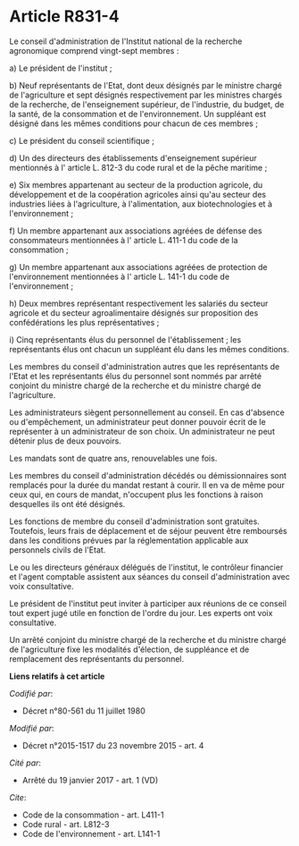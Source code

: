 # Article R831-4

Le conseil d'administration de l'Institut national de la recherche agronomique comprend vingt-sept membres : 

a) Le président de l'institut ; 

b) Neuf représentants de l'Etat, dont deux désignés par le ministre chargé de l'agriculture et sept désignés respectivement
par les ministres chargés de la recherche, de l'enseignement supérieur, de l'industrie, du budget, de la santé, de la
consommation et de l'environnement. Un suppléant est désigné dans les mêmes conditions pour chacun de ces membres ; 

c) Le président du conseil scientifique ; 

d) Un des directeurs des établissements d'enseignement supérieur mentionnés à l' article L. 812-3 du code rural et de la
pêche maritime ; 

e) Six membres appartenant au secteur de la production agricole, du développement et de la coopération agricoles ainsi qu'au
secteur des industries liées à l'agriculture, à l'alimentation, aux biotechnologies et à l'environnement ; 

f) Un membre appartenant aux associations agréées de défense des consommateurs mentionnées à l' article L. 411-1 du code de
la consommation ; 

g) Un membre appartenant aux associations agréées de protection de l'environnement mentionnées à l' article L. 141-1 du code
de l'environnement ; 

h) Deux membres représentant respectivement les salariés du secteur agricole et du secteur agroalimentaire désignés sur
proposition des confédérations les plus représentatives ; 

i) Cinq représentants élus du personnel de l'établissement ; les représentants élus ont chacun un suppléant élu dans les
mêmes conditions. 

Les membres du conseil d'administration autres que les représentants de l'Etat et les représentants élus du personnel sont
nommés par arrêté conjoint du ministre chargé de la recherche et du ministre chargé de l'agriculture. 

Les administrateurs siègent personnellement au conseil. En cas d'absence ou d'empêchement, un administrateur peut donner
pouvoir écrit de le représenter à un administrateur de son choix. Un administrateur ne peut détenir plus de deux pouvoirs. 

Les mandats sont de quatre ans, renouvelables une fois. 

Les membres du conseil d'administration décédés ou démissionnaires sont remplacés pour la durée du mandat restant à courir.
Il en va de même pour ceux qui, en cours de mandat, n'occupent plus les fonctions à raison desquelles ils ont été désignés. 

Les fonctions de membre du conseil d'administration sont gratuites. Toutefois, leurs frais de déplacement et de séjour
peuvent être remboursés dans les conditions prévues par la réglementation applicable aux personnels civils de l'Etat. 

Le ou les directeurs généraux délégués de l'institut, le contrôleur financier et l'agent comptable assistent aux séances du
conseil d'administration avec voix consultative. 

Le président de l'institut peut inviter à participer aux réunions de ce conseil tout expert jugé utile en fonction de l'ordre
du jour. Les experts ont voix consultative. 

Un arrêté conjoint du ministre chargé de la recherche et du ministre chargé de l'agriculture fixe les modalités d'élection,
de suppléance et de remplacement des représentants du personnel.

**Liens relatifs à cet article**

_Codifié par_:

  - Décret n°80-561 du 11 juillet 1980

_Modifié par_:

  - Décret n°2015-1517 du 23 novembre 2015 - art. 4

_Cité par_:

  - Arrêté du 19 janvier 2017 - art. 1 (VD)

_Cite_:

  - Code de la consommation - art. L411-1
  - Code rural - art. L812-3
  - Code de l'environnement - art. L141-1
